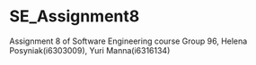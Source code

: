 # SE_Assignment8

Assignment 8 of Software Engineering course Group 96, 
Helena Posyniak(i6303009), Yuri Manna(i6316134)
